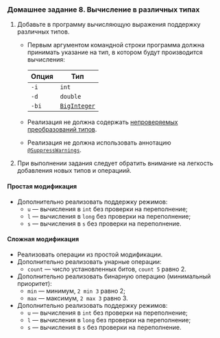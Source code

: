 ### Домашнее задание 8. Вычисление в различных типах

1. Добавьте в программу вычисляющую выражения поддержку различных типов.
    * Первым аргументом командной строки программа должна принимать указание на тип, в котором будут производится вычисления:

        Опция           | Тип
        --------------- | -------------
        `-i`            | `int`
        `-d`            | `double`
        `-bi`           | [`BigInteger`](http://docs.oracle.com/javase/8/docs/api/java/math/BigInteger.html)
    * Реализация не должна содержать [непроверяемых преобразований типов](https://web.archive.org/web/20180420140924/https://docs.oracle.com/javase/specs/jls/se8/html/jls-5.html#jls-5.1.9).
    * Реализация не должна использовать аннотацию [`@SuppressWarnings`](https://docs.oracle.com/javase/specs/jls/se8/html/jls-9.html#jls-9.6.4.5).
2. При выполнении задания следует обратить внимание на легкость добавления новых типов и операциий.

#### Простая модификация

* Дополнительно реализовать поддержку режимов:
  - `u` — вычисления в `int` без проверки на переполнение;
  - `l` — вычисления в `long` без проверки на переполнение;
  - `s` — вычисления в `s` без проверки на переполнение.

#### Сложная модификация

* Реализовать операции из простой модификации.
* Дополнительно реализовать унарные операции:
  - `count` — число установленных битов, `count 5` равно 2.
* Дополнительно реализовать бинарную операцию (минимальный приоритет):
  - `min` — минимум, `2 min 3` равно 2;
  - `max` — максимум, `2 max 3` равно 3.
* Дополнительно реализовать поддержку режимов:
  - `u` — вычисления в `int` без проверки на переполнение;
  - `l` — вычисления в `long` без проверки на переполнение;
  - `s` — вычисления в `s` без проверки на переполнение.